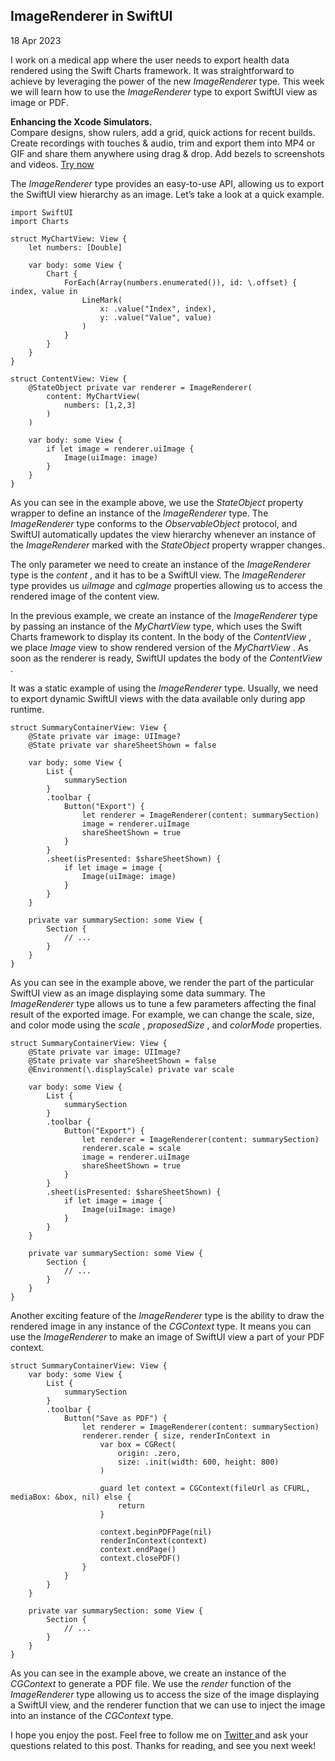 ##  ImageRenderer in SwiftUI

18 Apr 2023

I work on a medical app where the user needs to export health data rendered
using the Swift Charts framework. It was straightforward to achieve by
leveraging the power of the new _ImageRenderer_ type. This week we will learn
how to use the _ImageRenderer_ type to export SwiftUI view as image or PDF.

**Enhancing the Xcode Simulators.**  
Compare designs, show rulers, add a grid, quick actions for recent builds.
Create recordings with touches & audio, trim and export them into MP4 or GIF
and share them anywhere using drag & drop. Add bezels to screenshots and
videos. [ Try now ](https://gumroad.com/a/931293139/ftvbh)

The _ImageRenderer_ type provides an easy-to-use API, allowing us to export
the SwiftUI view hierarchy as an image. Let’s take a look at a quick example.

    
    
    import SwiftUI
    import Charts
    
    struct MyChartView: View {
        let numbers: [Double]
        
        var body: some View {
            Chart {
                ForEach(Array(numbers.enumerated()), id: \.offset) { index, value in
                    LineMark(
                        x: .value("Index", index),
                        y: .value("Value", value)
                    )
                }
            }
        }
    }
    
    struct ContentView: View {
        @StateObject private var renderer = ImageRenderer(
            content: MyChartView(
                numbers: [1,2,3]
            )
        )
        
        var body: some View {
            if let image = renderer.uiImage {
                Image(uiImage: image)
            }
        }
    }
    

As you can see in the example above, we use the _StateObject_ property wrapper
to define an instance of the _ImageRenderer_ type. The _ImageRenderer_ type
conforms to the _ObservableObject_ protocol, and SwiftUI automatically updates
the view hierarchy whenever an instance of the _ImageRenderer_ marked with the
_StateObject_ property wrapper changes.

The only parameter we need to create an instance of the _ImageRenderer_ type
is the _content_ , and it has to be a SwiftUI view. The _ImageRenderer_ type
provides us _uiImage_ and _cgImage_ properties allowing us to access the
rendered image of the content view.

In the previous example, we create an instance of the _ImageRenderer_ type by
passing an instance of the _MyChartView_ type, which uses the Swift Charts
framework to display its content. In the body of the _ContentView_ , we place
_Image_ view to show rendered version of the _MyChartView_ . As soon as the
renderer is ready, SwiftUI updates the body of the _ContentView_ .

It was a static example of using the _ImageRenderer_ type. Usually, we need to
export dynamic SwiftUI views with the data available only during app runtime.

    
    
    struct SummaryContainerView: View {
        @State private var image: UIImage?
        @State private var shareSheetShown = false
        
        var body: some View {
            List {
                summarySection
            }
            .toolbar {
                Button("Export") {
                    let renderer = ImageRenderer(content: summarySection)
                    image = renderer.uiImage
                    shareSheetShown = true
                }
            }
            .sheet(isPresented: $shareSheetShown) {
                if let image = image {
                    Image(uiImage: image)
                }
            }
        }
        
        private var summarySection: some View {
            Section {
                // ...
            }
        }
    }
    

As you can see in the example above, we render the part of the particular
SwiftUI view as an image displaying some data summary. The _ImageRenderer_
type allows us to tune a few parameters affecting the final result of the
exported image. For example, we can change the scale, size, and color mode
using the _scale_ , _proposedSize_ , and _colorMode_ properties.

    
    
    struct SummaryContainerView: View {
        @State private var image: UIImage?
        @State private var shareSheetShown = false
        @Environment(\.displayScale) private var scale
        
        var body: some View {
            List {
                summarySection
            }
            .toolbar {
                Button("Export") {
                    let renderer = ImageRenderer(content: summarySection)
                    renderer.scale = scale
                    image = renderer.uiImage
                    shareSheetShown = true
                }
            }
            .sheet(isPresented: $shareSheetShown) {
                if let image = image {
                    Image(uiImage: image)
                }
            }
        }
        
        private var summarySection: some View {
            Section {
                // ...
            }
        }
    }
    

Another exciting feature of the _ImageRenderer_ type is the ability to draw
the rendered image in any instance of the _CGContext_ type. It means you can
use the _ImageRenderer_ to make an image of SwiftUI view a part of your PDF
context.

    
    
    struct SummaryContainerView: View {
        var body: some View {
            List {
                summarySection
            }
            .toolbar {
                Button("Save as PDF") {
                    let renderer = ImageRenderer(content: summarySection)
                    renderer.render { size, renderInContext in
                        var box = CGRect(
                            origin: .zero,
                            size: .init(width: 600, height: 800)
                        )
                        
                        guard let context = CGContext(fileUrl as CFURL, mediaBox: &box, nil) else {
                            return
                        }
                        
                        context.beginPDFPage(nil)
                        renderInContext(context)
                        context.endPage()
                        context.closePDF()
                    }
                }
            }
        }
        
        private var summarySection: some View {
            Section {
                // ...
            }
        }
    }
    

As you can see in the example above, we create an instance of the _CGContext_
to generate a PDF file. We use the _render_ function of the _ImageRenderer_
type allowing us to access the size of the image displaying a SwiftUI view,
and the renderer function that we can use to inject the image into an instance
of the _CGContext_ type.

I hope you enjoy the post. Feel free to follow me on [ Twitter
](https://twitter.com/mecid) and ask your questions related to this post.
Thanks for reading, and see you next week!

